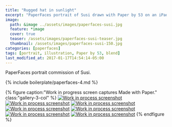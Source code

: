 ```yaml
---
title: "Rugged hat in sunlight"
excerpt: "PaperFaces portrait of Susi drawn with Paper by 53 on an iPad."
image: 
  path: &image ../assets/images/paperfaces-susi.jpg 
  feature: *image
  cover: true
  teaser: /assets/images/paperfaces-susi-teaser.jpg
  thumbnail: /assets/images/paperfaces-susi-150.jpg
categories: [paperfaces]
tags: [portrait, illustration, Paper by 53, blend]
last_modified_at: 2017-01-17T14:54:14-05:00
---
```


PaperFaces portrait commission of Susi.

{% include boilerplate/paperfaces-4.md %}

{% figure caption:"Work in progress screen captures Made with Paper." class:"gallery-3-col" %}
[![Work in process screenshot](/assets/images/paperfaces-susi-process-1-600.jpg)](/assets/images/paperfaces-susi-process-1-lg.jpg)
[![Work in process screenshot](/assets/images/paperfaces-susi-process-2-600.jpg)](/assets/images/paperfaces-susi-process-2-lg.jpg)
[![Work in process screenshot](/assets/images/paperfaces-susi-process-3-600.jpg)](/assets/images/paperfaces-susi-process-3-lg.jpg)
[![Work in process screenshot](/assets/images/paperfaces-susi-process-4-600.jpg)](/assets/images/paperfaces-susi-process-4-lg.jpg)
[![Work in process screenshot](/assets/images/paperfaces-susi-process-5-600.jpg)](/assets/images/paperfaces-susi-process-5-lg.jpg)
[![Work in process screenshot](/assets/images/paperfaces-susi-process-6-600.jpg)](/assets/images/paperfaces-susi-process-6-lg.jpg)
[![Work in process screenshot](/assets/images/paperfaces-susi-process-7-600.jpg)](/assets/images/paperfaces-susi-process-7-lg.jpg)
{% endfigure %}
